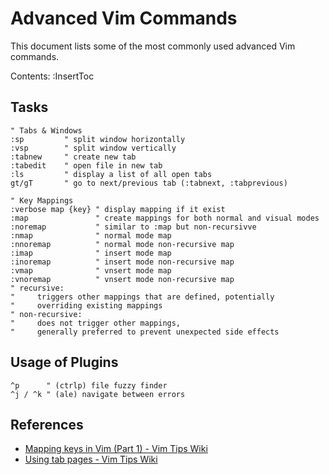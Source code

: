# Advanced Vim Commands

This document lists some of the most commonly used advanced Vim commands.

Contents:
:InsertToc

## Tasks

```vim
" Tabs & Windows
:sp         " split window horizontally
:vsp        " split window vertically
:tabnew     " create new tab
:tabedit    " open file in new tab
:ls         " display a list of all open tabs
gt/gT       " go to next/previous tab (:tabnext, :tabprevious)

" Key Mappings
:verbose map {key} " display mapping if it exist
:map               " create mappings for both normal and visual modes
:noremap           " similar to :map but non-recursivve
:nmap              " normal mode map
:nnoremap          " normal mode non-recursive map
:imap              " insert mode map
:inoremap          " insert mode non-recursive map
:vmap              " vnsert mode map
:vnoremap          " vnsert mode non-recursive map
" recursive:
"     triggers other mappings that are defined, potentially
"     overriding existing mappings
" non-recursive:
"     does not trigger other mappings,
"     generally preferred to prevent unexpected side effects

```

## Usage of Plugins
```vim
^p      " (ctrlp) file fuzzy finder
^j / ^k " (ale) navigate between errors
```

## References

- [Mapping keys in Vim (Part 1) - Vim Tips Wiki](https://vim.fandom.com/wiki/Mapping_keys_in_Vim_-_Tutorial_\(Part_1\))
- [Using tab pages - Vim Tips Wiki](https://vim.fandom.com/wiki/Using_tab_pages)
